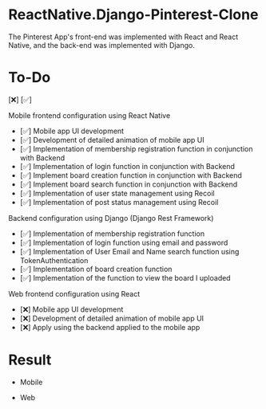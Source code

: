 # ReactNative.Django-Pinterest-Clone

The Pinterest App's front-end was implemented with React and React Native, and the back-end was implemented with Django.<br/>

# To-Do

[❌] [✅]

Mobile frontend configuration using React Native

-   [✅] Mobile app UI development
-   [✅] Development of detailed animation of mobile app UI
-   [✅] Implementation of membership registration function in conjunction with Backend
-   [✅] Implementation of login function in conjunction with Backend
-   [✅] Implement board creation function in conjunction with Backend
-   [✅] Implement board search function in conjunction with Backend
-   [✅] Implementation of user state management using Recoil
-   [✅] Implementation of post status management using Recoil

Backend configuration using Django (Django Rest Framework)

-   [✅] Implementation of membership registration function
-   [✅] Implementation of login function using email and password
-   [✅] Implementation of User Email and Name search function using TokenAuthentication
-   [✅] Implementation of board creation function
-   [✅] Implementation of the function to view the board I uploaded

Web frontend configuration using React

-   [❌] Mobile app UI development
-   [❌] Development of detailed animation of mobile app UI
-   [❌] Apply using the backend applied to the mobile app

# Result

-   Mobile

-   Web
